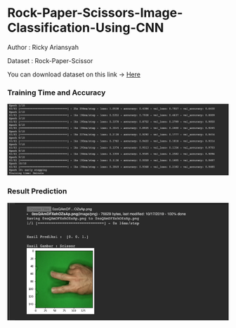 # Rock-Paper-Scissors-Image-Classification-Using-CNN



Author : Ricky Ariansyah

Dataset : Rock-Paper-Scissor

You can download dataset on this link -> [Here](https://github.com/dicodingacademy/assets/releases/download/release/rockpaperscissors.zip.)

### Training Time and Accuracy
![result_prediction](./accuracy.png)

### Result Prediction

![result_prediction](./result_prediction.png)
